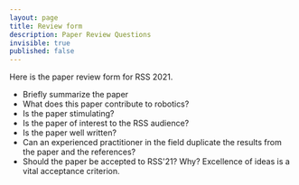 ```yaml
---
layout: page
title: Review form
description: Paper Review Questions
invisible: true
published: false
---
```

Here is the paper review form for RSS 2021.

* Briefly summarize the paper
* What does this paper contribute to robotics?
* Is the paper stimulating?  
* Is the paper of interest to the RSS audience?
* Is the paper well written?
* Can an experienced practitioner in the field duplicate the results from the paper and the references?
* Should the paper be accepted to RSS'21? Why?  Excellence of ideas is a vital acceptance criterion.

